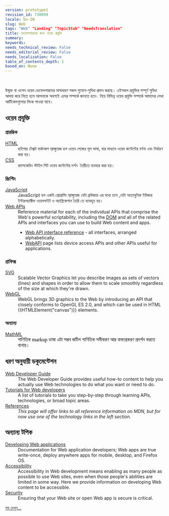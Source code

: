 ```yaml
---
version: prototype1
revision_id: 730099
locale: bn-IN
slug: Web
tags: "Web" "Landing" "TopicStub" "NeedsTranslation"
title: ডেভেলপারদের জন্য ওয়েব প্রযুক্তি
summary: 
keywords: 
needs_technical_review: False
needs_editorial_review: False
needs_localization: False
table_of_contents_depth: 1
based_on: None
---
```

<p>&nbsp;</p>

<p>উন্মুক্ত বা ওপেন ওয়েব ডেভেলপারদের অসাধারণ সকল সুযোগ-সুবিধা প্রদান করছে। এইসকল প্রযুক্তির সম্পূর্ণ সুবিধা আদায় করে নিতে হলে আপনাকে অবশ্যই এদের সম্পর্কে জানতে হবে। নিচে বিভিন্ন ওয়েব প্রযুক্তি সম্পর্কে আমাদের লেখা আর্টিকেলগুলোর লিংক পাওয়া যাবে।</p>

<div class="row topicpage-table">
<div class="section">
<h2 class="Documentation" id=".E0.A6.93.E0.A7.9F.E0.A7.87.E0.A6.AC_.E0.A6.AA.E0.A7.8D.E0.A6.B0.E0.A6.AF.E0.A7.81.E0.A6.95.E0.A7.8D.E0.A6.A4.E0.A6.BF">ওয়েব প্রযুক্তি</h2>

<h3 id=".E0.A6.AA.E0.A7.8D.E0.A6.B0.E0.A6.BE.E0.A6.B0.E0.A6.AE.E0.A7.8D.E0.A6.AD.E0.A6.BF.E0.A6.95">প্রারম্ভিক</h3>

<dl>
 <dt><a href="/en-US/docs/Web/HTML">HTML</a></dt>
 <dd>হাইপার টেক্সট মার্কআপ ল্যাঙ্গুয়েজ হল ওয়েব পেজের মূল ভাষা, যার মাধ্যমে ওয়েব কন্টেন্টের বর্ণনা এবং নির্ধারণ করা হয়।</dd>
 <dt><a href="/en-US/docs/Web/CSS">CSS</a></dt>
 <dd>ক্যাসকেডিং স্টাইল শিট ওয়েব কন্টেন্টের দর্শন&nbsp; তৈরীতে ব্যবহার করা হয়।</dd>
</dl>

<h3 id=".E0.A6.B8.E0.A7.8D.E0.A6.95.E0.A7.8D.E0.A6.B0.E0.A6.BF.E0.A6.AA.E0.A7.8D.E0.A6.9F.E0.A6.BF.E0.A6.82">স্ক্রিপ্টিং</h3>

<dl>
 <dt><a href="/en-US/docs/Web/JavaScript">JavaScript</a></dt>
 <dd>JavaScript হল একটা প্রোগ্রামিং ল্যাঙ্গুয়েজ যেটা ব্রাউজার এর মধ্যে চলে ,যেটা অত্যাধুনিক ইউজার ইন্টারঅ্যাক্টিভ ওয়েবসাইট ও অ্যাপ্লিকেশান তৈরি তে ব্যাবহৃত হয়।</dd>
 <dt><a href="/en-US/docs/Web/Reference/API">Web APIs</a></dt>
 <dd>Reference material for each of the individual APIs that comprise the Web's powerful scriptability, including the <a href="/en-US/docs/DOM">DOM</a> and all of the related APIs and interfaces you can use to build Web content and apps.
 <ul>
  <li><a href="/en-US/docs/Web/API" title="/en-US/docs/Web/API">Web API interface reference</a> - all interfaces, arranged alphabetically.</li>
  <li><a href="/en-US/docs/WebAPI">WebAPI</a> page lists device access APIs and other APIs useful for applications.</li>
 </ul>
 </dd>
</dl>

<h3 id=".E0.A6.97.E0.A7.8D.E0.A6.B0.E0.A6.BE.E0.A6.AB.E0.A6.BF.E0.A6.95.E0.A7.8D.E0.A6.B8">গ্রাফিক্স</h3>

<dl>
 <dt><a href="/en-US/docs/SVG">SVG</a></dt>
 <dd>Scalable Vector Graphics let you describe images as sets of vectors (lines) and shapes in order to allow them to scale smoothly regardless of the size at which they're drawn.</dd>
 <dt><a href="/en-US/docs/Web/WebGL" title="/en-US/docs/Web/WebGL">WebGL</a></dt>
 <dd>WebGL brings 3D graphics to the Web by introducing an API that closely conforms to OpenGL ES 2.0, and which can be used in HTML {{HTMLElement("canvas")}} elements.</dd>
</dl>

<h3 id=".E0.A6.85.E0.A6.A8.E0.A7.8D.E0.A6.AF.E0.A6.BE.E0.A6.A8.E0.A7.8D.E0.A6.AF">অন্যান্য</h3>

<dl>
 <dt><a href="/en-US/docs/Web/MathML">MathML</a></dt>
 <dd><span style="color: rgb(0, 0, 0); font-family: Georgia; font-size: 16px; line-height: normal;">গাণিতিক markup ভাষা এটা সম্ভব জটিল গাণিতিক সমীকরণ আর বাক্যপ্রকরণ প্রদর্শন করতে বানায়।</span></dd>
</dl>
</div>

<div class="section">
<h2 class="Documentation" id=".E0.A6.A7.E0.A6.B0.E0.A6.A3_.E0.A6.85.E0.A6.A8.E0.A7.81.E0.A6.AF.E0.A6.BE.E0.A7.9F.E0.A7.80_.E0.A6.A1.E0.A6.95.E0.A7.81.E0.A6.AE.E0.A7.87.E0.A6.A8.E0.A7.8D.E0.A6.9F.E0.A7.87.E0.A6.B6.E0.A6.A8">ধরণ অনুযায়ী ডকুমেন্টেশন</h2>

<dl>
 <dt><a href="/en-US/docs/Web/Guide">Web Developer Guide</a></dt>
 <dd>The Web Developer Guide provides useful how-to content to help you actually use Web technologies to do what you want or need to do.</dd>
 <dt><a href="/en-US/docs/Web/Tutorials">Tutorials for Web developers</a></dt>
 <dd>A list of tutorials to take you step-by-step through learning APIs, technologies, or broad topic areas.</dd>
 <dt><a href="/en-US/docs/Web/Reference">References</a></dt>
 <dd>
 <i>This page will offer links to all reference information on MDN, but for now use one of the technology links in the left section.</i>
 </dd>
</dl>

<h2 id=".E0.A6.85.E0.A6.A8.E0.A7.8D.E0.A6.AF.E0.A6.BE.E0.A6.A8.E0.A7.8D.E0.A6.AF_.E0.A6.9F.E0.A6.AA.E0.A6.BF.E0.A6.95">অন্যান্য টপিক</h2>

<dl>
 <dt><a href="/en-US/docs/Web/Apps">Developing Web applications</a></dt>
 <dd>Documentation for Web application developers; Web apps are true write-once, deploy anywhere apps for mobile, desktop, and Firefox OS.</dd>
 <dt><a href="/en-US/docs/Web/Accessibility">Accessibility</a></dt>
 <dd>Accessibility in Web development means enabling as many people as possible to use Web sites, even when those people's abilities are limited in some way. Here we provide information on developing Web content to be accessible.</dd>
 <dt><a href="/en-US/docs/Web/Security">Security</a></dt>
 <dd>Ensuring that your Web site or open Web app is secure is critical.</dd>
</dl>
</div>
</div>

<p><span class="alllinks"><a href="/bn-IN/docs/tag/Web">সব দেখুন...</a></span></p>

